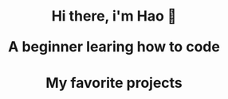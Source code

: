<h1 align='center'>Hi there, i'm Hao 👋</p>
<p align='center'>A beginner learing how to code</p>
<!-- Projects -->
<h1 align='center'>My favorite projects</h1>
<img width='400' href='https://user-images.githubusercontent.com/87526625/189522170-b802a469-f197-494f-ac1c-6926e12dfb5b.PNG'>
<!--
**lvhao03/lvhao03** is a ✨ _special_ ✨ repository because its `README.md` (this file) appears on your GitHub profile.

Here are some ideas to get you started:

- 🔭 I’m currently working on ...
- 🌱 I’m currently learning ...
- 👯 I’m looking to collaborate on ...
- 🤔 I’m looking for help with ...
- 💬 Ask me about ...
- 📫 How to reach me: ...
- 😄 Pronouns: ...
- ⚡ Fun fact: ...
-->

